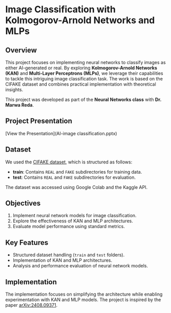 # Image Classification with Kolmogorov-Arnold Networks and MLPs  

## Overview  
This project focuses on implementing neural networks to classify images as either AI-generated or real. By exploring **Kolmogorov-Arnold Networks (KAN)** and **Multi-Layer Perceptrons (MLPs)**, we leverage their capabilities to tackle this intriguing image classification task. The work is based on the CIFAKE dataset and combines practical implementation with theoretical insights.  

This project was developed as part of the **Neural Networks class** with **Dr. Marwa Reda**.  

## Project Presentation
[View the Presentation](AI-image classification.pptx)

## Dataset  
We used the [CIFAKE dataset](https://www.kaggle.com/datasets/birdy654/cifake-real-and-ai-generated-synthetic-images), which is structured as follows:  
- **train**: Contains `REAL` and `FAKE` subdirectories for training data.  
- **test**: Contains `REAL` and `FAKE` subdirectories for evaluation.  

The dataset was accessed using Google Colab and the Kaggle API.  

## Objectives  
1. Implement neural network models for image classification.  
2. Explore the effectiveness of KAN and MLP architectures.  
3. Evaluate model performance using standard metrics.  

## Key Features  
- Structured dataset handling (`train` and `test` folders).  
- Implementation of KAN and MLP architectures.  
- Analysis and performance evaluation of neural network models.  

## Implementation  
The implementation focuses on simplifying the architecture while enabling experimentation with KAN and MLP models. The project is inspired by the paper [arXiv:2408.09371](https://arxiv.org/abs/2408.09371).  

